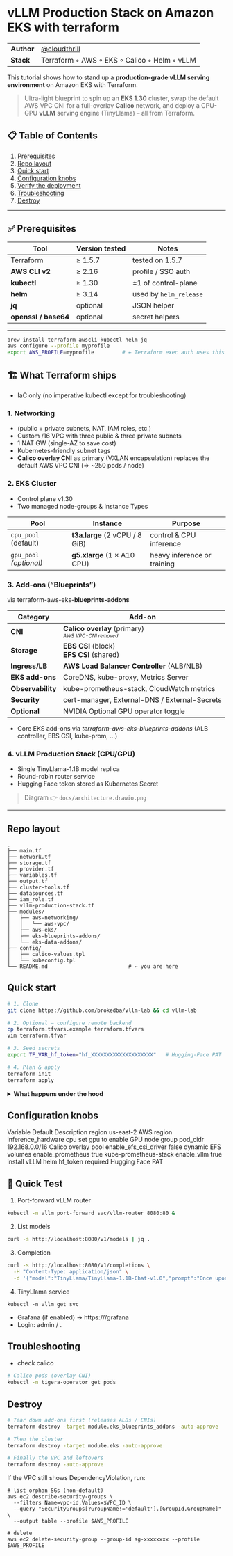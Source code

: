 # vLLM Production Stack on Amazon EKS with terraform
| | |
|---|---|
| **Author** | [@cloudthrill](https://cloudthrill.ca) |
| **Stack**  | Terraform ◦ AWS ◦ EKS ◦ Calico ◦ Helm ◦ vLLM |

This tutorial shows how to stand up a **production-grade vLLM serving
environment** on Amazon EKS with Terraform.
>  Ultra-light blueprint to spin up an **EKS 1.30** cluster, swap the default
> AWS VPC CNI for a full-overlay **Calico** network, and deploy a CPU-GPU
> **vLLM** serving engine (TinyLlama) – all from Terraform.
 
## 📋 Table of Contents

1. [Prerequisites](#prerequisites)  
2. [Repo layout](#repo-layout)  
3. [Quick start](#quick-start)  
4. [Configuration knobs](#configuration-knobs)  
5. [Verify the deployment](#verify-the-deployment)  
6. [Troubleshooting](#troubleshooting)  
7. [Destroy](#destroy)
---
## ✅ Prerequisites

| Tool | Version tested | Notes |
|------|---------------|-------|
| Terraform | ≥ 1.5.7 | tested on 1.5.7 |
| **AWS CLI v2** | ≥ 2.16 | profile / SSO auth |
| **kubectl** | ≥ 1.30 | ±1 of control-plane |
| **helm** | ≥ 3.14 | used by `helm_release` |
| **jq** | optional | JSON helper |
| **openssl / base64** | optional | secret helpers |
---

```bash
brew install terraform awscli kubectl helm jq
aws configure --profile myprofile
export AWS_PROFILE=myprofile         # ← Terraform exec auth uses this
```
## 🏗️ What Terraform ships
 
* IaC only (no imperative kubectl except for troubleshooting)
### 1. Networking
*  (public + private subnets, NAT, IAM roles, etc.)
* Custom /16 VPC with three public & three private subnets
* 1 NAT GW (single-AZ to save cost)
* Kubernetes-friendly subnet tags
* **Calico overlay CNI** as primary (VXLAN encapsulation) replaces the default AWS VPC CNI (⇒ ~250 pods / node)  
### 2. EKS Cluster
*  Control plane v1.30
*  Two managed node-groups & Instance Types

| Pool | Instance | Purpose |
|------|----------|---------|
| `cpu_pool` (default) | **t3a.large** (2 vCPU / 8 GiB) | control & CPU inference |
| `gpu_pool` *(optional)* | **g5.xlarge** (1 × A10 GPU) | heavy inference or training |

### 3. Add-ons (“Blueprints”)
via terraform-aws-eks-**blueprints-addons**

| Category      | Add-on |
|---------------|--------|
| **CNI**       | **Calico overlay** (primary)<br/><sub><sup>*AWS VPC-CNI removed*</sup></sub> |
| **Storage**   | **EBS CSI** (block)<br/>**EFS CSI** (shared) |
| **Ingress/LB**| **AWS Load Balancer Controller** (ALB/NLB) |
| **EKS add-ons**      | CoreDNS, kube-proxy, Metrics Server |
| **Observability** | kube-prometheus-stack, CloudWatch metrics |
| **Security**  | cert-manager, External-DNS / External-Secrets |
| **Optional**  | NVIDIA Optional GPU operator toggle |

* Core EKS add-ons via *terraform-aws-eks-blueprints-addons* (ALB controller, EBS CSI, kube-prom, …)
### 4. vLLM Production Stack (CPU/GPU)
- Single TinyLlama-1.1B model replica
- Round-robin router service
- Hugging Face token stored as Kubernetes Secret

 
> Diagram 👉 `docs/architecture.drawio.png`

---
## Repo layout
```nginx
.
├── main.tf
├── network.tf
├── storage.tf
├── provider.tf
├── variables.tf
├── output.tf
├── cluster-tools.tf
├── datasources.tf
├── iam_role.tf
├── vllm-production-stack.tf
├── modules/
│   ├── aws-networking/
│   │   └── aws-vpc/
│   ├── aws-eks/
│   ├── eks-blueprints-addons/
│   └── eks-data-addons/
├── config/
│   ├── calico-values.tpl
│   └── kubeconfig.tpl
└── README.md                          # ← you are here                  

```
## Quick start
```bash
# 1. Clone
git clone https://github.com/brokedba/vllm-lab && cd vllm-lab

# 2. Optional – configure remote backend
cp terraform.tfvars.example terraform.tfvars
vim terraform.tfvar

# 3. Seed secrets
export TF_VAR_hf_token="hf_XXXXXXXXXXXXXXXXXXXX"   # Hugging-Face PAT

# 4. Plan & apply
terraform init
terraform apply
```
<details> <summary><b>What happens under the hood</b></summary>

1. VPC with three public / private subnets
2. EKS 1.30 cluster + managed node group (t3.medium)
3. Disable aws-node; install Calico overlay VXLAN
4. Provision EBS CSI, ALB controller, kube-prom stack, etc.
5. Create opaque secret hf-token-secret
6. Deploy vLLM Helm chart (tinyllama-cpu) to namespace vllm
</details>

## Configuration knobs
Variable	Default	Description
region	us-east-2	AWS region
inference_hardware	cpu	set gpu to enable GPU node group
pod_cidr	192.168.0.0/16	Calico overlay pool
enable_efs_csi_driver	false	dynamic EFS volumes
enable_prometheus	true	kube-prometheus-stack
enable_vllm	true	install vLLM helm
hf_token	required	Hugging Face PAT

## 🧪 Quick Test
1. Port-forward vLLM router
```bash 
kubectl -n vllm port-forward svc/vllm-router 8080:80 &
```
2. List models
```bash
curl -s http://localhost:8080/v1/models | jq .
```
3. Completion
```bash
curl -s http://localhost:8080/v1/completions \
  -H "Content-Type: application/json" \
  -d '{"model":"TinyLlama/TinyLlama-1.1B-Chat-v1.0","prompt":"Once upon a time,","max_tokens":10}' | jq 
```

4. TinyLlama service
```
kubectl -n vllm get svc
```
- Grafana (if enabled) → https://<alb-dns>/grafana
- Login: admin / <terraform output grafana_admin_password>.

## Troubleshooting
- check calico
```bash
# Calico pods (overlay CNI)
kubectl -n tigera-operator get pods
```
## Destroy
```bash
# Tear down add-ons first (releases ALBs / ENIs)
terraform destroy -target module.eks_blueprints_addons -auto-approve

# Then the cluster
terraform destroy -target module.eks -auto-approve

# Finally the VPC and leftovers
terraform destroy -auto-approve
```
If the VPC still shows DependencyViolation, run:
```
# list orphan SGs (non-default)
aws ec2 describe-security-groups \
  --filters Name=vpc-id,Values=$VPC_ID \
  --query "SecurityGroups[?GroupName!='default'].[GroupId,GroupName]" \
  --output table --profile $AWS_PROFILE

# delete
aws ec2 delete-security-group --group-id sg-xxxxxxxx --profile $AWS_PROFILE
```
